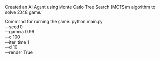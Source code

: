 Created an AI Agent using Monte Carlo Tree Search (MCTS)m algorithm to solve 2048 game.

Command for running the game:
python main.py \
--seed 0 \
--gamma 0.99 \
--c 100 \
--iter_time 1 \
--d 10 \
--render True
